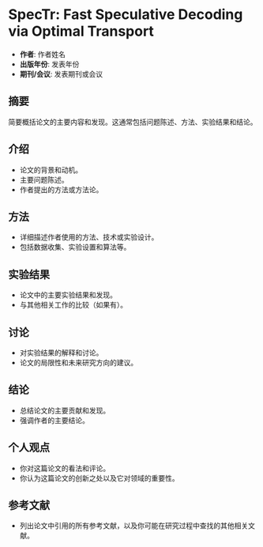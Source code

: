 # SpecTr: Fast Speculative Decoding via Optimal Transport
- **作者**: 作者姓名
- **出版年份**: 发表年份
- **期刊/会议**: 发表期刊或会议

## 摘要
简要概括论文的主要内容和发现。这通常包括问题陈述、方法、实验结果和结论。

## 介绍
- 论文的背景和动机。
- 主要问题陈述。
- 作者提出的方法或方法论。

## 方法
- 详细描述作者使用的方法、技术或实验设计。
- 包括数据收集、实验设置和算法等。

## 实验结果
- 论文中的主要实验结果和发现。
- 与其他相关工作的比较（如果有）。

## 讨论
- 对实验结果的解释和讨论。
- 论文的局限性和未来研究方向的建议。

## 结论
- 总结论文的主要贡献和发现。
- 强调作者的主要结论。

## 个人观点
- 你对这篇论文的看法和评论。
- 你认为这篇论文的创新之处以及它对领域的重要性。

## 参考文献
- 列出论文中引用的所有参考文献，以及你可能在研究过程中查找的其他相关文献。

